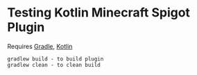 Testing Kotlin
Minecraft Spigot Plugin
=======================
Requires [Gradle](https://gradle.org/), [Kotlin](https://kotlinlang.org/)

```
gradlew build - to build plugin
gradlew clean - to clean build
```
